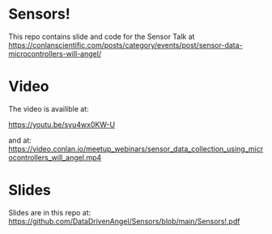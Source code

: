 # Sensors!

This repo contains slide and code for the Sensor Talk at https://conlanscientific.com/posts/category/events/post/sensor-data-microcontrollers-will-angel/

# Video

The video is availible at:

https://youtu.be/syu4wx0KW-U

and at:
https://video.conlan.io/meetup_webinars/sensor_data_collection_using_microcontrollers_will_angel.mp4

# Slides

Slides are in this repo at:
https://github.com/DataDrivenAngel/Sensors/blob/main/Sensors!.pdf
